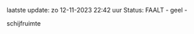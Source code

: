 laatste update: 
zo 12-11-2023 22:42   uur 
Status: FAALT - geel - 
<div class="service Y">schijfruimte</div>